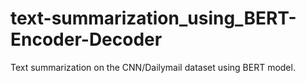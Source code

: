 # text-summarization_using_BERT-Encoder-Decoder
Text summarization on the CNN/Dailymail dataset using BERT model. 
